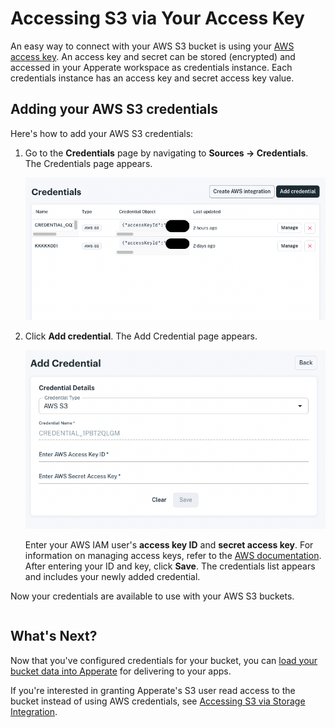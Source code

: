 # Accessing S3 via Your Access Key

An easy way to connect with your AWS S3 bucket is using your [AWS access key](https://docs.aws.amazon.com/general/latest/gr/aws-sec-cred-types.html). An access key and secret can be stored (encrypted) and accessed in your Apperate workspace as credentials instance. Each credentials instance has an access key and secret access key value.

## Adding your AWS S3 credentials

Here's how to add your AWS S3 credentials:

1. Go to the **Credentials** page by navigating to **Sources &rarr; Credentials**. The Credentials page appears.

    ![](./accessing-s3-via-your-access-key/credentials-list.png)

1. Click **Add credential**. The Add Credential page appears.

    ![](./accessing-s3-via-your-access-key/add-credential.png)

    Enter your AWS IAM user's **access key ID** and **secret access key**. For information on managing access keys, refer to the [AWS documentation](https://docs.aws.amazon.com/IAM/latest/UserGuide/id_credentials_access-keys.html?icmpid=docs_iam_console#Using_CreateAccessKey). After entering your ID and key, click **Save**. The credentials list appears and includes your newly added credential.

Now your credentials are available to use with your AWS S3 buckets.

``` {note} Access key IDs and access secrets are encrypted in the IEX Cloud database. Your credential access key IDs and access secrets are visible only in your workspace.
```

## What's Next?

Now that you've configured credentials for your bucket, you can [load your bucket data into Apperate](./loading-data-from-aws-s3.md) for delivering to your apps.

If you're interested in granting Apperate's S3 user read access to the bucket instead of using AWS credentials, see [Accessing S3 via Storage Integration](./accessing-s3-via-storage-integration.md).